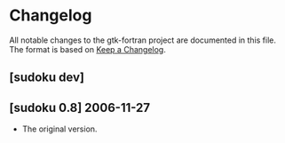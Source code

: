 # Changelog

All notable changes to the gtk-fortran project are documented in this file. The
format is based on [Keep a Changelog](https://keepachangelog.com/en/1.0.0/).

## [sudoku dev]


## [sudoku 0.8] 2006-11-27

- The original version.
